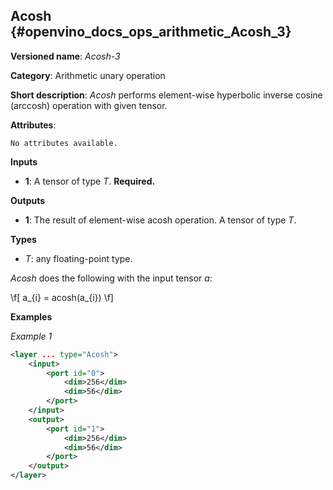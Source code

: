## Acosh <a name="Acosh"></a> {#openvino_docs_ops_arithmetic_Acosh_3}

**Versioned name**: *Acosh-3*

**Category**: Arithmetic unary operation

**Short description**: *Acosh* performs element-wise hyperbolic inverse cosine (arccosh) operation with given tensor.

**Attributes**:

    No attributes available.

**Inputs**

* **1**: A tensor of type *T*. **Required.**

**Outputs**

* **1**: The result of element-wise acosh operation. A tensor of type *T*.

**Types**

* *T*: any floating-point type.

*Acosh* does the following with the input tensor *a*:

\f[
a_{i} = acosh(a_{i})
\f]

**Examples**

*Example 1*

```xml
<layer ... type="Acosh">
    <input>
        <port id="0">
            <dim>256</dim>
            <dim>56</dim>
        </port>
    </input>
    <output>
        <port id="1">
            <dim>256</dim>
            <dim>56</dim>
        </port>
    </output>
</layer>
```
